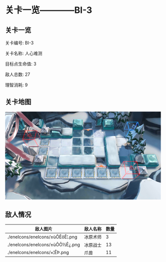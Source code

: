 # 关卡一览————BI-3


## 关卡一览

关卡编号: BI-3

关卡名称: 人心难测

目标点生命值: 3

敌人总数: 27

理智消耗: 9


## 关卡地图
![BI-3](./oprMap/BI-3.png)

## 敌人情况

| 敌人图片 | 敌人名称 | 数量  |
|---------|-----|-----|
| ./eneIcons/eneIcons/±ùÔ­ÊõÊ¦.png| 冰原术师  |   3  |
| ./eneIcons/eneIcons/±ùÔ­Õ½Ê¿.png| 冰原战士  |   13  |
| ./eneIcons/eneIcons/×¦ÊÞ.png| 爪兽  |   11  |
